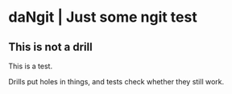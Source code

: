 # daNgit | Just some ngit test

## This is not a drill

This is a test.

Drills put holes in things, and tests check whether they still work.